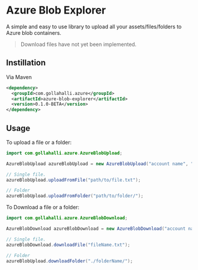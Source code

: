 # Azure Blob Explorer

A simple and easy to use library to upload all your assets/files/folders to Azure blob containers.

> Download files have not yet been implemented.

## Instillation

Via Maven

```xml
<dependency>
  <groupId>com.gollahalli.azure</groupId>
  <artifactId>azure-blob-explorer</artifactId>
  <version>0.1.0-BETA</version>
</dependency>
```

## Usage

To upload a file or a folder:

```java
import com.gollahalli.azure.AzureBlobUpload;

AzureBlobUpload azureBlobUpload = new AzureBlobUpload("account name", "account key", "container name");

// Single file.
azureBlobUpload.uploadFromFile("path/to/file.txt");

// Folder
azureBlobUpload.uploadFromFolder("path/to/folder/");
```

To Download a file or a folder:

```java
import com.gollahalli.azure.AzureBlobDownload;

AzureBlobDownload azureBlobDownload = new AzureBlobDownload("account name", "account key", "container name");

// Single file.
azureBlobDownload.downloadFile("fileName.txt");

// Folder
azureBlobUpload.downloadFolder("./folderName/");
```
